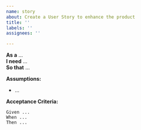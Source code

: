 ```yaml
---
name: story
about: Create a User Story to enhance the product
title: ''
labels: ''
assignees: ''

---
```


**As a** ...  
**I need** ...  
**So that** ...  

**Assumptions:**

* ...

**Acceptance Criteria:**

```
Given ...
When ...
Then ...
```
